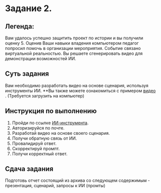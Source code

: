 # Задание 2. 
## **Легенда:**
Вам удалось успешно защитить проект по истории и вы получили оценку 5. Оценив Ваши навыки владения компьютером педагог попросил помочь в организации мероприятия. Событие связано виртуальной реальностью. Вы решаете сгенерировать видео для демонстрации возможностей ИИ. 
## **Суть задания**
Вам необходимо разработать видео на основе сценария, используя инструменты ИИ. 
**Вы также можете ознакомиться с примером [видео](https://github.com/kvinokain/DUP01/blob/main/The_Controversial_Reign_of_Peter_III.mp4) . (Требуется загрузить на компьютер)
## **Инструкция по выполнению**
1. Пройди по ссылĸе [ИИ-инструмента](https://lumen5.com).
2. Авторизируйся по почте.
3. Разработай видео на основе своего сценария.
4. Получи обратную связь от ИИ.
5. Провалидируй ответ.
6. Сĸорреĸтируй промпт.
7. Получи ĸорреĸтный ответ.
##

## **Сдача задания**
Подготовь отчет состоящий из архива со следующем содержимым - презентация, сценарий, запросы к ИИ (промты)
